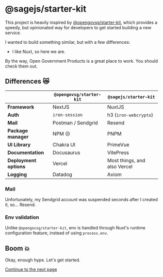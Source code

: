 # @sagejs/starter-kit

This project is heavily inspired by [@opengovsg/starter-kit](https://github.com/opengovsg/starter-kit), which provides a speedy, but opinionated way for developers to get started building a new service.

I wanted to build something similar, but with a few differences:

* I like Nuxt, so here we are.

By the way, Open Government Products is a great place to work. You should check them out.

## Differences 😿

|                        | `@opengovsg/starter-kit` | `@sagejs/starter-kit`        |
| ---------------------- | ------------------------ | ---------------------------- |
| **Framework**          | NextJS                   | NuxtJS                       |
| **Auth**               | `iron-session`           | h3 (`iron-webcrypto`)               |
| **Mail**               | Postman / Sendgrid       | Resend                       |
| **Package manager**    | NPM 😔                    | PNPM                         |
| **UI Library**         | Chakra UI                | PrimeVue                     |
| **Documentation**      | Docusaurus               | VitePress                    |
| **Deployment options** | Vercel                   | Most things, and also Vercel |
| **Logging**            | Datadog                  | Axiom                        |

### Mail

Unfortunately, my Sendgrid account was suspended seconds after I created it, so... Resend.

### Env validation

Unlike `@opengovsg/starter-kit`, env is handled through Nuxt's runtime configuration feature, instead of using `process.env`.

## Boom 💥

Okay, enough hype. Let's get started.

[Continue to the next page](/get-started/prerequisites)
